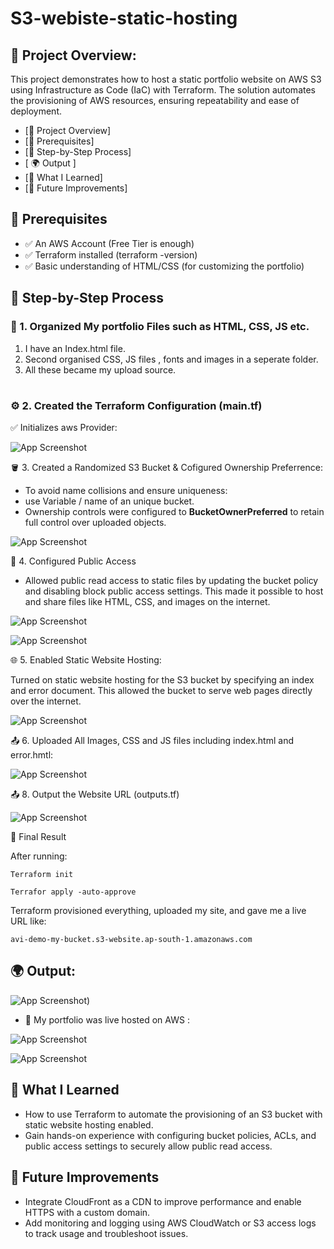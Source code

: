 # S3-webiste-static-hosting

## 📌 Project Overview:

This project demonstrates how to host a static portfolio website on AWS S3 using Infrastructure as Code (IaC) with Terraform.
The solution automates the provisioning of AWS resources, ensuring repeatability and ease of deployment.

- [📌 Project Overview]
- [🔧 Prerequisites]
- [🧱 Step-by-Step Process]
- [ 🌍 Output ]
- [🧠 What I Learned]
- [📌 Future Improvements]






## 🔧 Prerequisites

- ✅ An AWS Account (Free Tier is enough)
- ✅ Terraform installed (terraform -version)
- ✅ Basic understanding of HTML/CSS (for customizing the portfolio)

## 🧱 Step-by-Step Process

### 🥇 1. Organized My portfolio Files such as HTML, CSS, JS etc.
1. I have an Index.html file.
2. Second organised CSS, JS files , fonts and images in a seperate folder.
3. All these became my upload source.
#
### ⚙️ 2. Created the Terraform Configuration (main.tf)

✅ Initializes aws Provider:

![App Screenshot](https://github.com/AvinashSaxena17/terraform-s3-portfolio-hosting/blob/232025fc63ca61da8fe36e6e9e310ce46a335385/s3-images/s3-terraform%20provider.png)


🪣 3. Created a Randomized S3 Bucket & Cofigured Ownership Preferrence:
-  To avoid name collisions and ensure uniqueness:
-  use Variable / name of an unique bucket.
-  Ownership controls were configured to **BucketOwnerPreferred** to retain full control over uploaded objects.

![App Screenshot](https://github.com/AvinashSaxena17/terraform-s3-portfolio-hosting/blob/232025fc63ca61da8fe36e6e9e310ce46a335385/s3-images/s3-bucket-source.png)

🔐 4. Configured Public Access
- Allowed public read access to static files by updating the bucket policy and disabling block public access settings. This made it possible to host and share files like HTML, CSS, and images on the internet.

![App Screenshot](https://github.com/AvinashSaxena17/terraform-s3-portfolio-hosting/blob/232025fc63ca61da8fe36e6e9e310ce46a335385/s3-images/s3-public%20access.png)

![App Screenshot](https://github.com/AvinashSaxena17/terraform-s3-portfolio-hosting/blob/232025fc63ca61da8fe36e6e9e310ce46a335385/s3-images/s3-acl.png)


🌐 5. Enabled Static Website Hosting:

Turned on static website hosting for the S3 bucket by specifying an index and error document. This allowed the bucket to serve web pages directly over the internet.


![App Screenshot](https://github.com/AvinashSaxena17/terraform-s3-portfolio-hosting/blob/232025fc63ca61da8fe36e6e9e310ce46a335385/s3-images/s3-hosting.png)

📤 6. Uploaded All Images, CSS and JS files including index.html and error.hmtl:

![App Screenshot](https://github.com/AvinashSaxena17/terraform-s3-portfolio-hosting/blob/232025fc63ca61da8fe36e6e9e310ce46a335385/s3-images/s3-files-upload.png)


📤 8. Output the Website URL (outputs.tf)

![App Screenshot](https://github.com/AvinashSaxena17/terraform-s3-portfolio-hosting/blob/4e7f2bce9329f375fc6dc2997869e2239b5d2fe8/s3-images/s3-output-1.png)


🧪 Final Result

After running:
```
Terraform init

Terrafor apply -auto-approve
```

Terraform provisioned everything, uploaded my site, and gave me a live URL like:

```
avi-demo-my-bucket.s3-website.ap-south-1.amazonaws.com
```


## 🌍 Output:

![App Screenshot](https://github.com/AvinashSaxena17/terraform-s3-portfolio-hosting/blob/4e7f2bce9329f375fc6dc2997869e2239b5d2fe8/s3-images/s3-output.png))




- 🎉 My portfolio was live hosted on AWS :

![App Screenshot](https://github.com/AvinashSaxena17/terraform-s3-portfolio-hosting/blob/4e7f2bce9329f375fc6dc2997869e2239b5d2fe8/s3-images/s3-url-aws-console.png)


![App Screenshot](https://github.com/AvinashSaxena17/terraform-s3-portfolio-hosting/blob/e885af385e952293434cc35b74f50e617781ac2b/s3-images/s3-webiste-host.png)


## 🧠 What I Learned

- How to use Terraform to automate the provisioning of an S3 bucket with static website hosting enabled.
- Gain hands-on experience with configuring bucket policies, ACLs, and public access settings to securely allow public read access.

## 📌 Future Improvements

- Integrate CloudFront as a CDN to improve performance and enable HTTPS with a custom domain.
- Add monitoring and logging using AWS CloudWatch or S3 access logs to track usage and troubleshoot issues.

